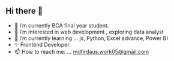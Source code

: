 ## Hi there 👋


- 🔭 I’m currently BCA final year student.
- 👀 I’m interested in web development , exploring data analyst
- 🌱 I’m currently learning ... js, Python, Excel advance, Power BI
- ✨ Frontend Developer
- 📫 How to reach me: ... mdfirdaus.work05@gmail.com

<!--
**Dev-Firdaus/dev-firdaus** is a ✨ _special_ ✨ repository because its `README.md` (this file) appears on your GitHub profile.

Here are some ideas to get you started:

- 🔭 I’m currently BCA 3rd year student
- 🌱 I’m currently learning ... data Analysis @Anudip Foundation
- 📫 How to reach me: ... mdfirdaus.work05@gmail.com

-->
